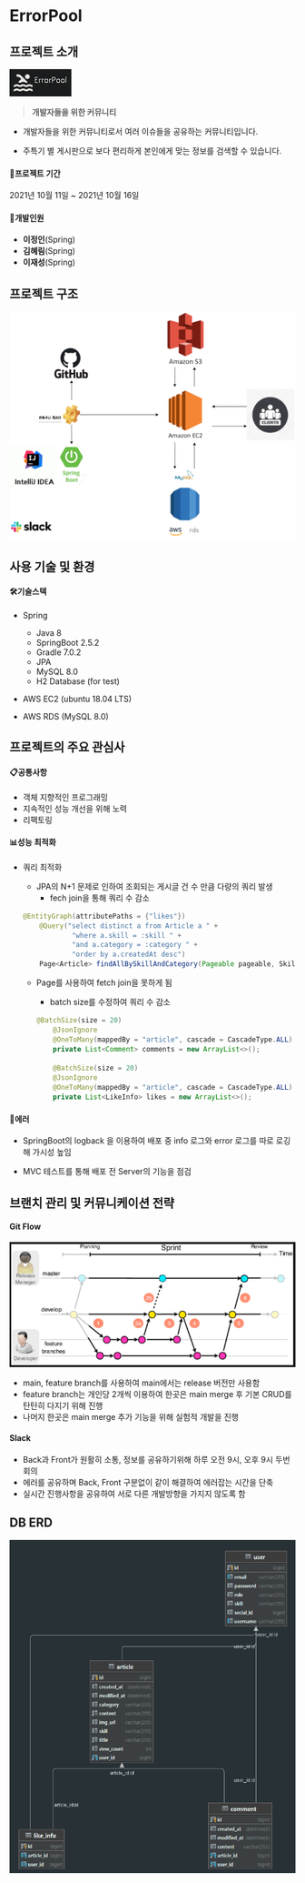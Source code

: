 # ErrorPool

## 프로젝트 소개

![errorpool](./readMe_img/errorpool.png)

> **개발자들을 위한 커뮤니티**

- 개발자들을 위한 커뮤니티로서 여러 이슈들을 공유하는 커뮤니티입니다.

- 주특기 별 게시판으로 보다 편리하게 본인에게 맞는 정보를 검색할 수 있습니다.



#### &#128198;**프로젝트 기간**

2021년 10월 11일 ~ 2021년 10월 16일

#### 👥개발인원

- **이정인**(Spring)
- **김혜림**(Spring)
- **이재성**(Spring)

## 프로젝트 구조

![kouzo](./readMe_img/kouzo.png)



## 사용 기술 및 환경

#### 🛠기술스텍

- Spring
  - Java 8 
  - SpringBoot 2.5.2
  - Gradle 7.0.2
  - JPA
  - MySQL 8.0
  - H2 Database (for test)

- AWS EC2 (ubuntu 18.04 LTS)

- AWS RDS (MySQL 8.0)

  

## 프로젝트의 주요 관심사 

#### 📋공통사항

- 객체 지향적인 프로그래밍
- 지속적인 성능 개선을 위해 노력
- 리팩토링



#### 📊성능 최적화

- 쿼리 최적화

  - JPA의 N+1 문제로 인하여 조회되는 게시글 건 수 만큼 다량의 쿼리 발생
    - fech join을 통해 쿼리 수 감소
  
  ```java
  @EntityGraph(attributePaths = {"likes"})
      @Query("select distinct a from Article a " +
              "where a.skill = :skill " +
              "and a.category = :category " +
              "order by a.createdAt desc")
      Page<Article> findAllBySkillAndCategory(Pageable pageable, Skill skill, Category category);
  ```
  
  - Page를 사용하여 fetch join을 못하게 됨
  
    - batch size를 수정하여 쿼리 수 감소
  
    ```java
    @BatchSize(size = 20)
        @JsonIgnore
        @OneToMany(mappedBy = "article", cascade = CascadeType.ALL)
        private List<Comment> comments = new ArrayList<>();
    
        @BatchSize(size = 20)
        @JsonIgnore
        @OneToMany(mappedBy = "article", cascade = CascadeType.ALL)
        private List<LikeInfo> likes = new ArrayList<>();
    ```
  
    



#### 🧯에러

- SpringBoot의 logback 을 이용하여 배포 중 info 로그와 error 로그를 따로 로깅해 가시성 높임 

- MVC 테스트를 통해 배포 전 Server의 기능을 점검 





## 브랜치 관리 및 커뮤니케이션 전략

#### Git Flow 

![git](./readMe_img/git.png)

- main, feature branch를 사용하여 main에서는 release 버전만 사용함
- feature branch는 개인당 2개씩 이용하여 한곳은 main merge 후 기본 CRUD를 탄탄히 다지기 위해 진행
- 나머지 한곳은 main merge 추가 기능을 위해 실험적 개발을 진행



#### Slack

- Back과 Front가 원활히 소통, 정보를 공유하기위해 하루 오전 9시, 오후 9시 두번 회의
- 에러를 공유하며 Back, Front 구분없이 같이 해결하여 에러잡는 시간을 단축
- 실시간 진행사항을 공유하여 서로 다른 개발방향을 가지지 않도록 함 





## DB ERD

![ERD](./readMe_img/ERD.png)





